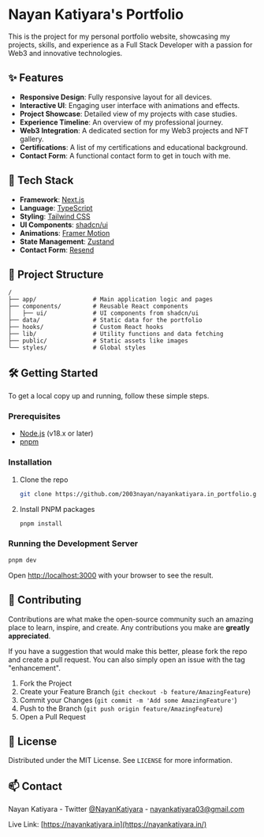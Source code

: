 # Nayan Katiyara's Portfolio

This is the project for my personal portfolio website, showcasing my projects, skills, and experience as a Full Stack Developer with a passion for Web3 and innovative technologies.

## ✨ Features

- **Responsive Design**: Fully responsive layout for all devices.
- **Interactive UI**: Engaging user interface with animations and effects.
- **Project Showcase**: Detailed view of my projects with case studies.
- **Experience Timeline**: An overview of my professional journey.
- **Web3 Integration**: A dedicated section for my Web3 projects and NFT gallery.
- **Certifications**: A list of my certifications and educational background.
- **Contact Form**: A functional contact form to get in touch with me.

## 🚀 Tech Stack

- **Framework**: [Next.js](https://nextjs.org/)
- **Language**: [TypeScript](https://www.typescriptlang.org/)
- **Styling**: [Tailwind CSS](https://tailwindcss.com/)
- **UI Components**: [shadcn/ui](https://ui.shadcn.com/)
- **Animations**: [Framer Motion](https://www.framer.com/motion/)
- **State Management**: [Zustand](https://zustand-demo.pmnd.rs/)
- **Contact Form**: [Resend](https://resend.com/)

## 📂 Project Structure

```
/
├── app/                # Main application logic and pages
├── components/         # Reusable React components
│   ├── ui/             # UI components from shadcn/ui
├── data/               # Static data for the portfolio
├── hooks/              # Custom React hooks
├── lib/                # Utility functions and data fetching
├── public/             # Static assets like images
└── styles/             # Global styles
```

## 🛠️ Getting Started

To get a local copy up and running, follow these simple steps.

### Prerequisites

- [Node.js](https://nodejs.org/) (v18.x or later)
- [pnpm](https://pnpm.io/)

### Installation

1.  Clone the repo
    ```sh
    git clone https://github.com/2003nayan/nayankatiyara.in_portfolio.git
    ```
2.  Install PNPM packages
    ```sh
    pnpm install
    ```

### Running the Development Server

```sh
pnpm dev
```

Open [http://localhost:3000](http://localhost:3000) with your browser to see the result.

## 🤝 Contributing

Contributions are what make the open-source community such an amazing place to learn, inspire, and create. Any contributions you make are **greatly appreciated**.

If you have a suggestion that would make this better, please fork the repo and create a pull request. You can also simply open an issue with the tag "enhancement".

1.  Fork the Project
2.  Create your Feature Branch (`git checkout -b feature/AmazingFeature`)
3.  Commit your Changes (`git commit -m 'Add some AmazingFeature'`)
4.  Push to the Branch (`git push origin feature/AmazingFeature`)
5.  Open a Pull Request

## 📄 License

Distributed under the MIT License. See `LICENSE` for more information.

## 📫 Contact

Nayan Katiyara - Twitter [@NayanKatiyara](https://twitter.com/NayanKatiyara) - nayankatiyara03@gmail.com

Live Link: [https://nayankatiyara.in](https://nayankatiyara.in/)

